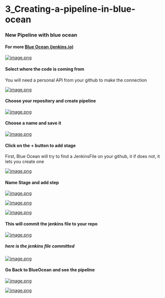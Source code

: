 # 3_Creating-a-pipeline-in-blue-ocean

### New Pipeline with blue ocean

#### For more [Blue Ocean (jenkins.io)](https://www.jenkins.io/doc/book/blueocean/)

[![image.png](https://bookstack.besthomelabevar.xyz/uploads/images/gallery/2024-06/scaled-1680-/mRuLiKj6yEeIBKYo-image.png)](https://bookstack.besthomelabevar.xyz/uploads/images/gallery/2024-06/mRuLiKj6yEeIBKYo-image.png)

#### Select where the code is coming from

You will need a personal API from your github to make the connection

[![image.png](https://bookstack.besthomelabevar.xyz/uploads/images/gallery/2024-06/scaled-1680-/a0D6p8m1Ccj3D5yo-image.png)](https://bookstack.besthomelabevar.xyz/uploads/images/gallery/2024-06/a0D6p8m1Ccj3D5yo-image.png)

#### Choose your repository and create pipeline

[![image.png](https://bookstack.besthomelabevar.xyz/uploads/images/gallery/2024-06/scaled-1680-/15fGqFMN2PlwPpMO-image.png)](https://bookstack.besthomelabevar.xyz/uploads/images/gallery/2024-06/15fGqFMN2PlwPpMO-image.png)

#### Choose a name and save it

[![image.png](https://bookstack.besthomelabevar.xyz/uploads/images/gallery/2024-06/scaled-1680-/pn47UDz4yq7hSNNQ-image.png)](https://bookstack.besthomelabevar.xyz/uploads/images/gallery/2024-06/pn47UDz4yq7hSNNQ-image.png)

#### Click on the + button to add stage

First, Blue Ocean will try to find a JenkinsFile on your github, it if does not, it lets you create one

[![image.png](https://bookstack.besthomelabevar.xyz/uploads/images/gallery/2024-06/scaled-1680-/689wcvHWG0IblbT4-image.png)](https://bookstack.besthomelabevar.xyz/uploads/images/gallery/2024-06/689wcvHWG0IblbT4-image.png)

#### Name Stage and add step

[![image.png](https://bookstack.besthomelabevar.xyz/uploads/images/gallery/2024-06/scaled-1680-/utjMGhhtDsUnlRrp-image.png)](https://bookstack.besthomelabevar.xyz/uploads/images/gallery/2024-06/utjMGhhtDsUnlRrp-image.png)

[![image.png](https://bookstack.besthomelabevar.xyz/uploads/images/gallery/2024-06/scaled-1680-/iWDxbZdZAb70oqVo-image.png)](https://bookstack.besthomelabevar.xyz/uploads/images/gallery/2024-06/iWDxbZdZAb70oqVo-image.png)

[![image.png](https://bookstack.besthomelabevar.xyz/uploads/images/gallery/2024-06/scaled-1680-/pstB7UkzEHY4csVs-image.png)](https://bookstack.besthomelabevar.xyz/uploads/images/gallery/2024-06/pstB7UkzEHY4csVs-image.png)

#### This will commit the jenkins file to your repo

[![image.png](https://bookstack.besthomelabevar.xyz/uploads/images/gallery/2024-06/scaled-1680-/vWOSmffGEtZx4sJq-image.png)](https://bookstack.besthomelabevar.xyz/uploads/images/gallery/2024-06/vWOSmffGEtZx4sJq-image.png)

##### here is the jenkins file committed

[![image.png](https://bookstack.besthomelabevar.xyz/uploads/images/gallery/2024-06/scaled-1680-/ZXFgYwDcaTBY0MzS-image.png)](https://bookstack.besthomelabevar.xyz/uploads/images/gallery/2024-06/ZXFgYwDcaTBY0MzS-image.png)

#### Go Back to BlueOcean and see the pipeline

[![image.png](https://bookstack.besthomelabevar.xyz/uploads/images/gallery/2024-06/scaled-1680-/HWxqXxWv607zggEZ-image.png)](https://bookstack.besthomelabevar.xyz/uploads/images/gallery/2024-06/HWxqXxWv607zggEZ-image.png)

[![image.png](https://bookstack.besthomelabevar.xyz/uploads/images/gallery/2024-06/scaled-1680-/Y5RCfM3VryNucaf0-image.png)](https://bookstack.besthomelabevar.xyz/uploads/images/gallery/2024-06/Y5RCfM3VryNucaf0-image.png)